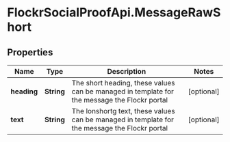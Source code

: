 # FlockrSocialProofApi.MessageRawShort

## Properties
Name | Type | Description | Notes
------------ | ------------- | ------------- | -------------
**heading** | **String** | The short heading, these values can be managed in template for the message the Flockr portal | [optional] 
**text** | **String** | The lonshortg text, these values can be managed in template for the message the Flockr portal | [optional] 

